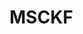 <!-- ---
title: "MSCKF"
date: 2023-01-24 23:50:00 -0400
category: slam
draft: false
--- -->

# MSCKF
